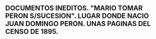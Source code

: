 ## DOCUMENTOS INEDITOS. "MARIO TOMAR PERON S/SUCESION". LUGAR DONDE NACIO JUAN DOMINGO PERON. UNAS PAGINAS DEL CENSO DE 1895.

